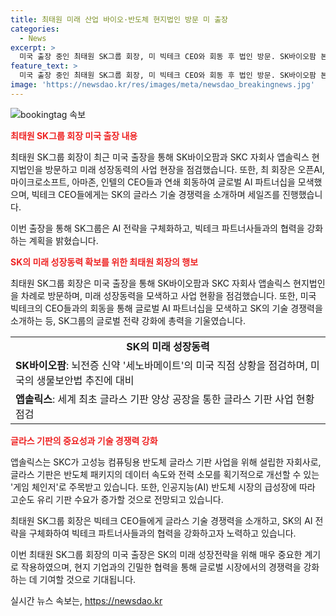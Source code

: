 ```yaml
---
title: 최태원 미래 산업 바이오·반도체 현지법인 방문 미 출장
categories:
  - News
excerpt: >
  미국 출장 중인 최태원 SK그룹 회장, 미 빅테크 CEO와 회동 후 법인 방문. SK바이오팜 본사에서 뇌전증 혁신 신약 세노바메이트 상황 점검. 다음날 앱솔릭스 방문해 글라스 기판 공장 현황 점검. SK의 AI 전략 구체화 위해 빅테크 CEO들에게 글라스 기술 소개. SK는 빅테크와의 협력을 통해 AI 전략 강화 방침.
feature_text: >
  미국 출장 중인 최태원 SK그룹 회장, 미 빅테크 CEO와 회동 후 법인 방문. SK바이오팜 본사에서 뇌전증 혁신 신약 세노바메이트 상황 점검. 다음날 앱솔릭스 방문해 글라스 기판 공장 현황 점검. SK의 AI 전략 구체화 위해 빅테크 CEO들에게 글라스 기술 소개. SK는 빅테크와의 협력을 통해 AI 전략 강화 방침.
image: 'https://newsdao.kr/res/images/meta/newsdao_breakingnews.jpg'
---
```


<p><img src="https://newsdao.kr/res/images/meta/newsdao_breakingnews.jpg" alt="bookingtag 속보" /></p>

<p><b><span style="color: #ee2323;">최태원 SK그룹 회장 미국 출장 내용</span></b></p>

<p>최태원 SK그룹 회장이 최근 미국 출장을 통해 SK바이오팜과 SKC 자회사 앱솔릭스 현지법인을 방문하고 미래 성장동력의 사업 현장을 점검했습니다. 또한, 최 회장은 오픈AI, 마이크로소프트, 아마존, 인텔의 CEO들과 연쇄 회동하여 글로벌 AI 파트너십을 모색했으며, 빅테크 CEO들에게는 SK의 글라스 기술 경쟁력을 소개하며 세일즈를 진행했습니다.</p>

<p>이번 출장을 통해 SK그룹은 AI 전략을 구체화하고, 빅테크 파트너사들과의 협력을 강화하는 계획을 밝혔습니다.</p>

<p data-ke-size="size16"></p>

<p><b><span style="color: #ee2323;">SK의 미래 성장동력 확보를 위한 최태원 회장의 행보</span></b></p>

<p>최태원 SK그룹 회장은 미국 출장을 통해 SK바이오팜과 SKC 자회사 앱솔릭스 현지법인을 차례로 방문하며, 미래 성장동력을 모색하고 사업 현황을 점검했습니다. 또한, 미국 빅테크의 CEO들과의 회동을 통해 글로벌 AI 파트너십을 모색하고 SK의 기술 경쟁력을 소개하는 등, SK그룹의 글로벌 전략 강화에 총력을 기울였습니다.</p>

<p data-ke-size="size16"></p>

<table>
  <tr>
    <td style="text-align: center; height: 17px;"><b>SK의 미래 성장동력</b></td>
  </tr>
  <tr>
    <td><b>SK바이오팜</b>: 뇌전증 신약 '세노바메이트'의 미국 직점 상황을 점검하며, 미국의 생물보안법 추진에 대비</td>
  </tr>
  <tr>
    <td><b>앱솔릭스</b>: 세계 최초 글라스 기판 양상 공장을 통한 글라스 기판 사업 현황 점검</td>
  </tr>
</table>

<p data-ke-size="size16"></p>

<p><b><span style="color: #ee2323;">글라스 기판의 중요성과 기술 경쟁력 강화</span></b></p>

<p>앱솔릭스는 SKC가 고성능 컴퓨팅용 반도체 글라스 기판 사업을 위해 설립한 자회사로, 글라스 기판은 반도체 패키지의 데이터 속도와 전력 소모를 획기적으로 개선할 수 있는 '게임 체인저'로 주목받고 있습니다. 또한, 인공지능(AI) 반도체 시장의 급성장에 따라 고순도 유리 기판 수요가 증가할 것으로 전망되고 있습니다.</p>

<p>최태원 SK그룹 회장은 빅테크 CEO들에게 글라스 기술 경쟁력을 소개하고, SK의 AI 전략을 구체화하여 빅테크 파트너사들과의 협력을 강화하고자 노력하고 있습니다.</p>

<p data-ke-size="size16"></p>

<p>이번 최태원 SK그룹 회장의 미국 출장은 SK의 미래 성장전략을 위해 매우 중요한 계기로 작용하였으며, 현지 기업과의 긴밀한 협력을 통해 글로벌 시장에서의 경쟁력을 강화하는 데 기여할 것으로 기대됩니다.</p>
실시간 뉴스 속보는, <a href="https://newsdao.kr" rel="dofollow">https://newsdao.kr</a>


